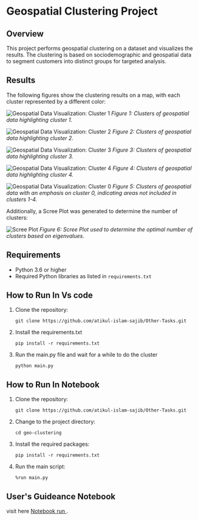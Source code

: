 
# Geospatial Clustering Project

## Overview

This project performs geospatial clustering on a dataset and visualizes the results. The clustering is based on sociodemographic and geospatial data to segment customers into distinct groups for targeted analysis.

## Results

The following figures show the clustering results on a map, with each cluster represented by a different color:

![Geospatial Data Visualization: Cluster 1](https://github.com/atikul-islam-sajib/Other-Tasks/blob/main/projects/geo-clustering/download%20(1).png)
*Figure 1: Clusters of geospatial data highlighting cluster 1.*

![Geospatial Data Visualization: Cluster 2](https://github.com/atikul-islam-sajib/Other-Tasks/blob/main/projects/geo-clustering/download%20(3).png)
*Figure 2: Clusters of geospatial data highlighting cluster 2.*

![Geospatial Data Visualization: Cluster 3](https://github.com/atikul-islam-sajib/Other-Tasks/blob/main/projects/geo-clustering/download%20(4).png)
*Figure 3: Clusters of geospatial data highlighting cluster 3.*

![Geospatial Data Visualization: Cluster 4](https://github.com/atikul-islam-sajib/Other-Tasks/blob/main/projects/geo-clustering/download%20(5).png)
*Figure 4: Clusters of geospatial data highlighting cluster 4.*

![Geospatial Data Visualization: Cluster 0](https://github.com/atikul-islam-sajib/Other-Tasks/blob/main/projects/geo-clustering/download.png)
*Figure 5: Clusters of geospatial data with an emphasis on cluster 0, indicating areas not included in clusters 1-4.*

Additionally, a Scree Plot was generated to determine the number of clusters:

![Scree Plot](https://github.com/atikul-islam-sajib/Other-Tasks/blob/main/projects/geo-clustering/download%20(2).png)
*Figure 6: Scree Plot used to determine the optimal number of clusters based on eigenvalues.*


## Requirements

- Python 3.6 or higher
- Required Python libraries as listed in `requirements.txt`

## How to Run In Vs code
1. Clone the repository:
   ```
   git clone https://github.com/atikul-islam-sajib/Other-Tasks.git
   ```
2. Install the requirements.txt
   ```
   pip install -r requirements.txt
   ```
3. Run the main.py file and wait for a while to do the cluster
   ```
   python main.py
   ```

## How to Run In Notebook

1. Clone the repository:
   ```
   git clone https://github.com/atikul-islam-sajib/Other-Tasks.git
   ```
2. Change to the project directory:
   ```
   cd geo-clustering
   ```
3. Install the required packages:
   ```
   pip install -r requirements.txt
   ```
4. Run the main script:
   ```
   %run main.py
   ```

## User's Guideance Notebook
visit here [Notebook run ](https://github.com/atikul-islam-sajib/Other-Tasks/blob/main/projects/geo-clustering/Geo_Cluster.ipynb).
